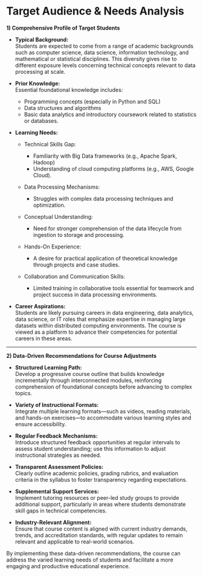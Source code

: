 Target Audience & Needs Analysis
================================

**1) Comprehensive Profile of Target Students**

- **Typical Background:**  
  Students are expected to come from a range of academic backgrounds such as computer science, data science, information technology, and mathematical or statistical disciplines. This diversity gives rise to different exposure levels concerning technical concepts relevant to data processing at scale.

- **Prior Knowledge:**  
  Essential foundational knowledge includes:
  - Programming concepts (especially in Python and SQL)
  - Data structures and algorithms
  - Basic data analytics and introductory coursework related to statistics or databases.

- **Learning Needs:**  
  - Technical Skills Gap:
    - Familiarity with Big Data frameworks (e.g., Apache Spark, Hadoop)
    - Understanding of cloud computing platforms (e.g., AWS, Google Cloud).
  
  - Data Processing Mechanisms:
    - Struggles with complex data processing techniques and optimization.

  - Conceptual Understanding:
    - Need for stronger comprehension of the data lifecycle from ingestion to storage and processing.

  - Hands-On Experience:
    - A desire for practical application of theoretical knowledge through projects and case studies.

  - Collaboration and Communication Skills:
    - Limited training in collaborative tools essential for teamwork and project success in data processing environments.

- **Career Aspirations:**  
  Students are likely pursuing careers in data engineering, data analytics, data science, or IT roles that emphasize expertise in managing large datasets within distributed computing environments. The course is viewed as a platform to advance their competencies for potential careers in these areas.

---

**2) Data-Driven Recommendations for Course Adjustments**

- **Structured Learning Path:**  
  Develop a progressive course outline that builds knowledge incrementally through interconnected modules, reinforcing comprehension of foundational concepts before advancing to complex topics.

- **Variety of Instructional Formats:**  
  Integrate multiple learning formats—such as videos, reading materials, and hands-on exercises—to accommodate various learning styles and ensure accessibility.

- **Regular Feedback Mechanisms:**  
  Introduce structured feedback opportunities at regular intervals to assess student understanding; use this information to adjust instructional strategies as needed.

- **Transparent Assessment Policies:**  
  Clearly outline academic policies, grading rubrics, and evaluation criteria in the syllabus to foster transparency regarding expectations.

- **Supplemental Support Services:**  
  Implement tutoring resources or peer-led study groups to provide additional support, particularly in areas where students demonstrate skill gaps in technical competencies.

- **Industry-Relevant Alignment:**  
  Ensure that course content is aligned with current industry demands, trends, and accreditation standards, with regular updates to remain relevant and applicable to real-world scenarios. 

By implementing these data-driven recommendations, the course can address the varied learning needs of students and facilitate a more engaging and productive educational experience.